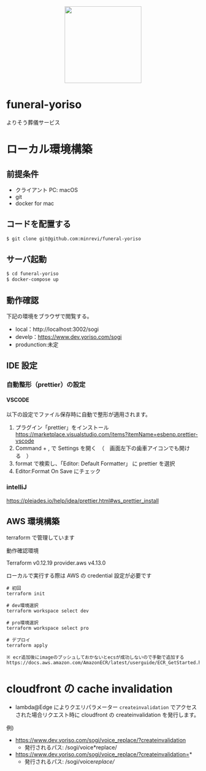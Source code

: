 <div align="center"><img src="https://cloud.yoriso.com/img/logo/white-logo.png" width="200"/></div>

# funeral-yoriso

よりそう葬儀サービス

# ローカル環境構築

## 前提条件

- クライアント PC: macOS
- git
- docker for mac

## コードを配置する

```bash
$ git clone git@github.com:minrevi/funeral-yoriso
```

## サーバ起動

```bash
$ cd funeral-yoriso
$ docker-compose up
```

## 動作確認

下記の環境をブラウザで閲覧する。

- local：http://localhost:3002/sogi
- develp：https://www.dev.yoriso.com/sogi
- produnction:未定

## IDE 設定

### 自動整形（prettier）の設定

#### VSCODE

以下の設定でファイル保存時に自動で整形が適用されます。

1. プラグイン「prettier」をインストール
   https://marketplace.visualstudio.com/items?itemName=esbenp.prettier-vscode
2. Command + , で Settings を開く　（　画面左下の歯車アイコンでも開ける　）
3. format で検索し、「Editor: Default Formatter」 に prettier を選択
4. Editor:Format On Save にチェック

### intelliJ

https://pleiades.io/help/idea/prettier.html#ws_prettier_install

## AWS 環境構築

terraform で管理しています

動作確認環境

Terraform v0.12.19
provider.aws v4.13.0

ローカルで実行する際は AWS の credential 設定が必要です

```
# 初回
terraform init

# dev環境選択
terraform workspace select dev

# pro環境選択
terraform workspace select pro

# デプロイ
terraform apply

※ ecr追加後にimageのプッシュしておかないとecsが成功しないので手動で追加する
https://docs.aws.amazon.com/AmazonECR/latest/userguide/ECR_GetStarted.html
```

# cloudfront の cache invalidation

- lambda@Edge によりクエリパラメーター `createinvalidation` でアクセスされた場合リクエスト時に cloudfront の createinvalidation を発行します。

例)

- https://www.dev.yoriso.com/sogi/voice_replace/?createinvalidation
  - 発行されるパス: /sogi/voice\*replace/
- https://www.dev.yoriso.com/sogi/voice_replace/?createinvalidation=*
  - 発行されるパス: /sogi/voice*replace/*
